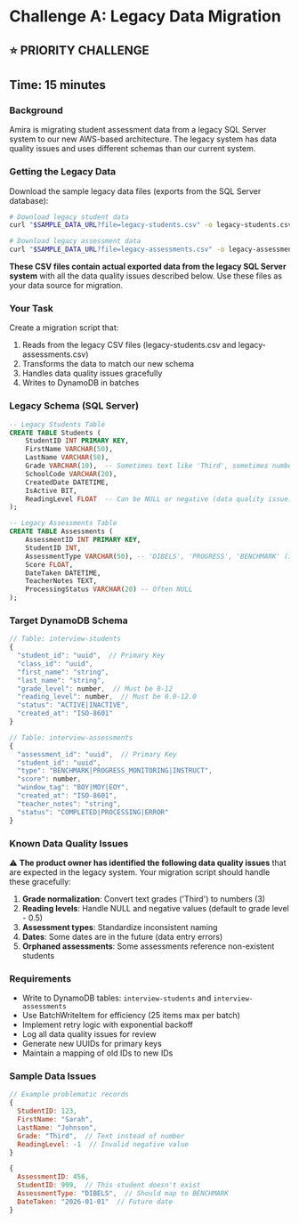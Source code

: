 # Challenge A: Legacy Data Migration
## ⭐ PRIORITY CHALLENGE
## Time: 15 minutes

### Background

Amira is migrating student assessment data from a legacy SQL Server system to our new AWS-based architecture. The legacy system has data quality issues and uses different schemas than our current system.

### Getting the Legacy Data

Download the sample legacy data files (exports from the SQL Server database):

```bash
# Download legacy student data
curl "$SAMPLE_DATA_URL?file=legacy-students.csv" -o legacy-students.csv

# Download legacy assessment data
curl "$SAMPLE_DATA_URL?file=legacy-assessments.csv" -o legacy-assessments.csv
```

**These CSV files contain actual exported data from the legacy SQL Server system** with all the data quality issues described below. Use these files as your data source for migration.

### Your Task

Create a migration script that:
1. Reads from the legacy CSV files (legacy-students.csv and legacy-assessments.csv)
2. Transforms the data to match our new schema
3. Handles data quality issues gracefully
4. Writes to DynamoDB in batches

### Legacy Schema (SQL Server)

```sql
-- Legacy Students Table
CREATE TABLE Students (
    StudentID INT PRIMARY KEY,
    FirstName VARCHAR(50),
    LastName VARCHAR(50),
    Grade VARCHAR(10),  -- Sometimes text like 'Third', sometimes numbers like '3'
    SchoolCode VARCHAR(20),
    CreatedDate DATETIME,
    IsActive BIT,
    ReadingLevel FLOAT  -- Can be NULL or negative (data quality issue)
);

-- Legacy Assessments Table  
CREATE TABLE Assessments (
    AssessmentID INT PRIMARY KEY,
    StudentID INT,
    AssessmentType VARCHAR(50), -- 'DIBELS', 'PROGRESS', 'BENCHMARK' (inconsistent)
    Score FLOAT,
    DateTaken DATETIME,
    TeacherNotes TEXT,
    ProcessingStatus VARCHAR(20) -- Often NULL
);
```

### Target DynamoDB Schema

```javascript
// Table: interview-students
{
  "student_id": "uuid",  // Primary Key
  "class_id": "uuid",
  "first_name": "string",
  "last_name": "string",
  "grade_level": number,  // Must be 0-12
  "reading_level": number,  // Must be 0.0-12.0
  "status": "ACTIVE|INACTIVE",
  "created_at": "ISO-8601"
}

// Table: interview-assessments
{
  "assessment_id": "uuid",  // Primary Key
  "student_id": "uuid",
  "type": "BENCHMARK|PROGRESS_MONITORING|INSTRUCT",
  "score": number,
  "window_tag": "BOY|MOY|EOY",
  "created_at": "ISO-8601",
  "teacher_notes": "string",
  "status": "COMPLETED|PROCESSING|ERROR"
}
```

### Known Data Quality Issues

⚠️ **The product owner has identified the following data quality issues** that are expected in the legacy system. Your migration script should handle these gracefully:

1. **Grade normalization**: Convert text grades ('Third') to numbers (3)
2. **Reading levels**: Handle NULL and negative values (default to grade level - 0.5)
3. **Assessment types**: Standardize inconsistent naming
4. **Dates**: Some dates are in the future (data entry errors)
5. **Orphaned assessments**: Some assessments reference non-existent students

### Requirements

- Write to DynamoDB tables: `interview-students` and `interview-assessments`
- Use BatchWriteItem for efficiency (25 items max per batch)
- Implement retry logic with exponential backoff
- Log all data quality issues for review
- Generate new UUIDs for primary keys
- Maintain a mapping of old IDs to new IDs

### Sample Data Issues

```javascript
// Example problematic records
{
  StudentID: 123,
  FirstName: "Sarah",
  LastName: "Johnson",
  Grade: "Third",  // Text instead of number
  ReadingLevel: -1  // Invalid negative value
}

{
  AssessmentID: 456,
  StudentID: 999,  // This student doesn't exist
  AssessmentType: "DIBELS",  // Should map to BENCHMARK
  DateTaken: "2026-01-01"  // Future date
}
```

